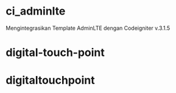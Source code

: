 # ci_adminlte
Mengintegrasikan Template AdminLTE dengan Codeigniter v.3.1.5
# digital-touch-point
# digitaltouchpoint
